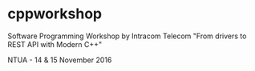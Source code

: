# cppworkshop

Software Programming Workshop by Intracom Telecom
"From drivers to REST API with Modern C++"

NTUA - 14 & 15 November 2016
